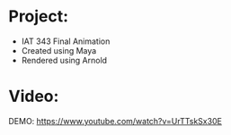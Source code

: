 # Project:
- IAT 343 Final Animation
- Created using Maya
- Rendered using Arnold
# Video:
DEMO: https://www.youtube.com/watch?v=UrTTskSx30E
